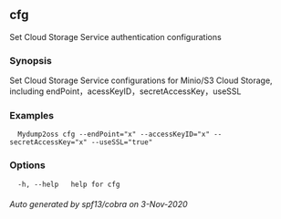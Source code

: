 ## cfg

Set Cloud Storage Service authentication configurations

### Synopsis

Set Cloud Storage Service configurations for Minio/S3 Cloud Storage, including endPoint，acessKeyID，secretAccessKey，useSSL

### Examples

```
  Mydump2oss cfg --endPoint="x" --accessKeyID="x" --secretAccessKey="x" --useSSL="true"
```

### Options

```
  -h, --help   help for cfg
```

###### Auto generated by spf13/cobra on 3-Nov-2020
